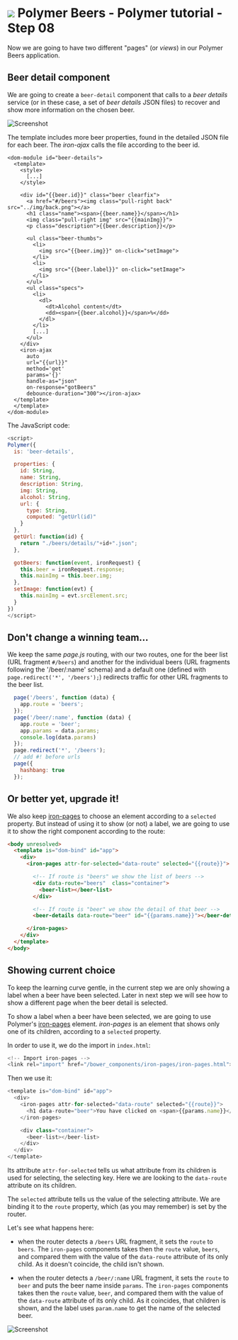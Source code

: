 # ![](/img/logo-25px.png) Polymer Beers - Polymer tutorial - Step 08

Now we are going to have two different "pages" (or *views*) in our Polymer Beers application.

## Beer detail component

We are going to create a `beer-detail` component that calls to a *beer details* service (or in these case, a set of *beer details* JSON files) to recover and show more information on the chosen beer.

![Screenshot](/img/step-08_02.jpg)

The template includes more beer properties, found in the detailed JSON file for each beer.
The *iron-ajax* calls the file according to the beer id.

```
<dom-module id="beer-details">
  <template>
    <style>
      [...]
    </style>

    <div id="{{beer.id}}" class="beer clearfix">
      <a href="#/beers"><img class="pull-right back" src="../img/back.png"></a>
      <h1 class="name"><span>{{beer.name}}</span></h1>
      <img class="pull-right img" src="{{mainImg}}">
      <p class="description">{{beer.description}}</p>

      <ul class="beer-thumbs">
        <li>
          <img src="{{beer.img}}" on-click="setImage">
        </li>
        <li>
          <img src="{{beer.label}}" on-click="setImage">
        </li>
      </ul>
      <ul class="specs">
        <li>
          <dl>
            <dt>Alcohol content</dt>
            <dd><span>{{beer.alcohol}}</span>%</dd>
          </dl>
        </li>
        [...]
      </ul>
    </div>
    <iron-ajax
      auto
      url="{{url}}"
      method='get'
      params='{}'
      handle-as="json"
      on-response="gotBeers"
      debounce-duration="300"></iron-ajax>
  </template>
  </template>
</dom-module>
```

The JavaScript code:

```javascript
<script>
Polymer({
  is: 'beer-details',

  properties: {
    id: String,
    name: String,
    description: String,
    img: String,
    alcohol: String,
    url: {
      type: String,
      computed: "getUrl(id)"
    }
  },
  getUrl: function(id) {
    return "./beers/details/"+id+".json";
  },

  gotBeers: function(event, ironRequest) {
    this.beer = ironRequest.response;
    this.mainImg = this.beer.img;
  },
  setImage: function(evt) {
    this.mainImg = evt.srcElement.src;
  }
})
</script>
```



## Don't change a winning team...

We keep the same *page.js* routing, with our two routes, one for the beer list (URL fragment `#/beers`) and another for the individual beers (URL fragments following the '/beer/:name' schema) and a default one (defined with `page.redirect('*', '/beers');`) redirects traffic for other URL fragments to the beer list.

```javascript
  page('/beers', function (data) {
    app.route = 'beers';
  });
  page('/beer/:name', function (data) {
    app.route = 'beer';
    app.params = data.params;
    console.log(data.params)
  });
  page.redirect('*', '/beers');
  // add #! before urls
  page({
    hashbang: true
  });
```

## Or better yet, upgrade it!

We also keep [iron-pages](https://elements.polymer-project.org/elements/iron-pages) to choose an element according to a `selected` property.
But instead of using it to show (or not) a label, we are going to use it to show the right component according to the route:

```html
<body unresolved>
  <template is="dom-bind" id="app">
    <div>
      <iron-pages attr-for-selected="data-route" selected="{{route}}">

        <!-- If route is "beers" we show the list of beers -->
        <div data-route="beers"  class="container">
          <beer-list></beer-list>
        </div>

        <!-- If route is "beer" we show the detail of that beer -->
        <beer-details data-route="beer" id="{{params.name}}"></beer-details>

      </iron-pages>
    </div>
  </template>
</body>
```





## Showing current choice

To keep the learning curve gentle, in the current step we are only showing a label when a beer have been selected.
Later in next step we will see how to show a different page when the beer detail is selected.

To show a label when a beer have been selected, we are going to use Polymer's [iron-pages](https://elements.polymer-project.org/elements/iron-pages) element. *iron-pages* is an element that shows only one of its children, according to a `selected` property.

In order to use it, we do the import in `index.html`:

```javascript
<!-- Import iron-pages -->
<link rel="import" href="/bower_components/iron-pages/iron-pages.html">
```

Then we use it:

```javascript
<template is="dom-bind" id="app">
  <div>
    <iron-pages attr-for-selected="data-route" selected="{{route}}">
      <h1 data-route="beer">You have clicked on <span>{{params.name}}</span></h1>
    </iron-pages>

    <div class="container">
      <beer-list></beer-list>
    </div>
  </div>
</template>
```

Its attribute `attr-for-selected` tells us what attribute from its children is used for selecting, the selecting key. Here we are looking to the `data-route` attribute on its children.

The `selected` attribute tells us the value of the selecting attribute. We are binding it to the `route` property, which (as you may remember) is set by the router.

Let's see what happens here:

* when the router detects a `/beers` URL fragment, it sets the `route` to `beers`. The `iron-pages` components takes then the `route` value, `beers`, and compared them with the value of the `data-route` attribute of its only child. As it doesn't coincide, the child isn't shown.

* when the router detects a `/beer/:name` URL fragment, it sets the `route` to `beer` and puts the beer name inside `params`. The `iron-pages` components takes then the `route` value, `beer`, and compared them with the value of the `data-route` attribute of its only child. As it coincides, that children is shown, and the label uses `param.name` to get the name of the selected beer.

![Screenshot](/img/step-07_01.jpg)
